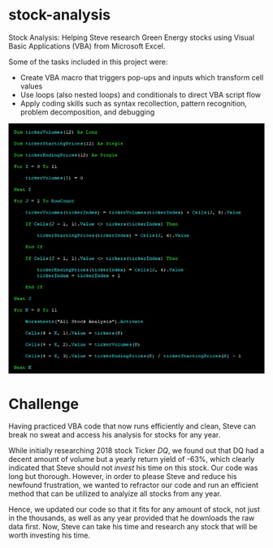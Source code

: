 # stock-analysis
Stock Analysis: Helping Steve research Green Energy stocks using Visual Basic Applications (VBA) from Microsoft Excel.

Some of the tasks included in this project were:
- Create VBA macro that triggers pop-ups and inputs which transform cell values
- Use loops (also nested loops) and conditionals to direct VBA script flow
- Apply coding skills such as syntax recollection, pattern recognition, problem decomposition, and debugging

![VBA Snip](vba_snip.jpg)


# Challenge

Having practiced VBA code that now runs efficiently and clean, Steve can break no sweat and access his analysis for stocks for any year.

While initially researching 2018 stock Ticker *DQ*, we found out that DQ had a decent amount of volume but a yearly return yield of -63%, which clearly indicated that Steve should not *invest* his time on this stock. Our code was long but thorough. However, in order to please Steve and reduce his newfound frustration, we wanted to refractor our code and run an efficient method that can be utilized to analyize all stocks from any year.

Hence, we updated our code so that it fits for any amount of stock, not just in the thousands, as well as any year provided that he downloads the raw data first. Now, Steve can take his time and research any stock that will be worth investing his time. 
